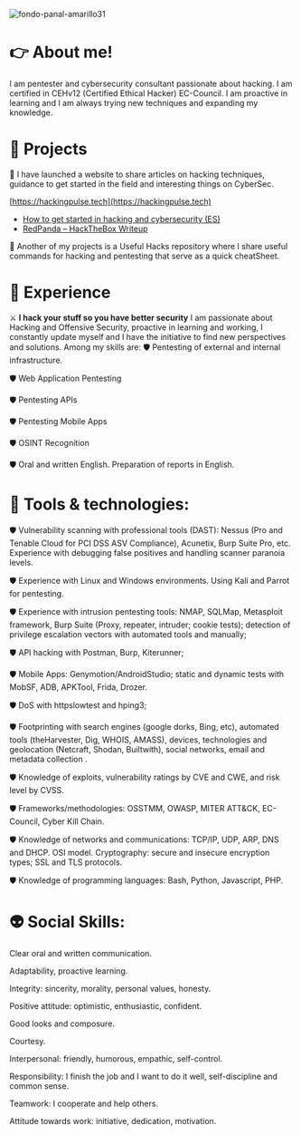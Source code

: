 <!--
**ajacobhack/ajacobhack** is a ✨ _special_ ✨ repository because its `README.md` (this file) appears on your GitHub profile.

Here are some ideas to get you started:

- 🔭 I’m currently working on ...
- 🌱 I’m currently learning ...
- 👯 I’m looking to collaborate on ...
- 🤔 I’m looking for help with ...
- 💬 Ask me about ...
- 📫 How to reach me: ...
- 😄 Pronouns: ...
- ⚡ Fun fact: ...
-->
![fondo-panal-amarillo31](https://user-images.githubusercontent.com/99199970/201817686-d45a516d-cb8b-42d8-8b7a-825952c7b712.png)

# 👉 About me!

I am pentester and cybersecurity consultant passionate about hacking. I am certified in CEHv12 (Certified Ethical Hacker) EC-Council. I am proactive in learning and I am always trying new techniques and expanding my knowledge.

# 🚀 Projects

📌 I have launched a website to share articles on hacking techniques, guidance to get started in the field and interesting things on CyberSec.

[https://hackingpulse.tech](https://hackingpulse.tech)

- [How to get started in hacking and cybersecurity (ES)](https://hackingpulse.tech/como-comenzar-en-el-hacking-y-ciberseguridad/)
- [RedPanda – HackTheBox Writeup](https://hackingpulse.tech/redpanda-hackthebox-writeup/)

📌 Another of my projects is a Useful Hacks repository where I share useful commands for hacking and pentesting that serve as a quick cheatSheet.

# 👺 Experience

⚔️ __I hack your stuff so you have better security__
I am passionate about Hacking and Offensive Security, proactive in learning and working, I constantly update myself and I have the initiative to find new perspectives and solutions.
Among my skills are:
🛡 Pentesting of external and internal infrastructure.

🛡 Web Application Pentesting

🛡 Pentesting APIs

🛡 Pentesting Mobile Apps

🛡 OSINT Recognition

🛡 Oral and written English. Preparation of reports in English.


# 🏹 Tools & technologies:

🛡 Vulnerability scanning with professional tools (DAST): Nessus (Pro and Tenable Cloud for PCI DSS ASV Compliance), Acunetix, Burp Suite Pro, etc. Experience with debugging false positives and handling scanner paranoia levels.

🛡 Experience with Linux and Windows environments. Using Kali and Parrot for pentesting.

🛡 Experience with intrusion pentesting tools: NMAP, SQLMap, Metasploit framework, Burp Suite (Proxy, repeater, intruder; cookie tests); detection of privilege escalation vectors with automated tools and manually;

🛡 API hacking with Postman, Burp, Kiterunner;

🛡 Mobile Apps: Genymotion/AndroidStudio; static and dynamic tests with MobSF, ADB, APKTool, Frida, Drozer.

🛡 DoS with httpslowtest and hping3;

🛡 Footprinting with search engines (google dorks, Bing, etc), automated tools (theHarvester, Dig, WHOIS, AMASS), devices, technologies and geolocation (Netcraft, Shodan, Builtwith), social networks, email and metadata collection .

🛡 Knowledge of exploits, vulnerability ratings by CVE and CWE, and risk level by CVSS.

🛡 Frameworks/methodologies: OSSTMM, OWASP, MITER ATT&CK, EC-Council, Cyber ​​Kill Chain.

🛡 Knowledge of networks and communications: TCP/IP, UDP, ARP, DNS and DHCP. OSI model. Cryptography: secure and insecure encryption types; SSL and TLS protocols.

🛡 Knowledge of programming languages: Bash, Python, Javascript, PHP.

# 👽 Social Skills:

Clear oral and written communication.

Adaptability, proactive learning.

Integrity: sincerity, morality, personal values, honesty.

Positive attitude: optimistic, enthusiastic, confident.

Good looks and composure.

Courtesy.

Interpersonal: friendly, humorous, empathic, self-control.

Responsibility: I finish the job and I want to do it well, self-discipline and common sense.

Teamwork: I cooperate and help others.

Attitude towards work: initiative, dedication, motivation.

